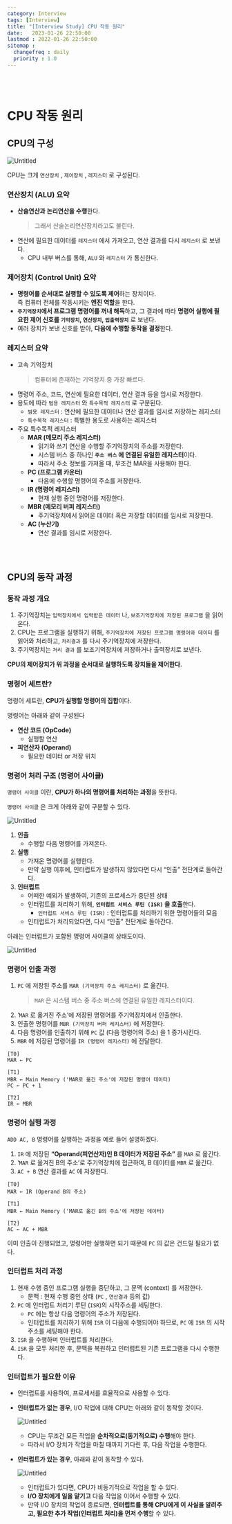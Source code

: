 ```yaml
---
category: Interview
tags: [Interview]
title: "[Interview Study] CPU 작동 원리"
date:   2023-01-26 22:50:00 
lastmod : 2022-01-26 22:50:00
sitemap :
  changefreq : daily
  priority : 1.0
---
```


<br/><br/>

# CPU 작동 원리

## CPU의 구성

![Untitled](/assets/img/2023-01-26-Interview_CPU/Untitled.png)

CPU는 크게 `연산장치` , `제어장치` , `레지스터` 로 구성된다.

### 연산장치 (ALU) 요약

- **산술연산과 논리연산을 수행**한다.
    > 그래서 산술논리연산장치라고도 불린다.
- 연산에 필요한 데이터를 `레지스터` 에서 가져오고, 연산 결과를 다시 `레지스터` 로 보낸다.
    - CPU 내부 버스를 통해, `ALU` 와 `레지스터` 가 통신한다.

### 제어장치 (Control Unit) 요약

- **명령어를 순서대로 실행할 수 있도록 제어**하는 장치이다.  
즉 컴퓨터 전체를 작동시키는 **엔진 역할**을 한다.
- **`주기억장치`에서 프로그램 명령어를 꺼내 해독**하고, 그 결과에 따라 **명령어 실행에 필요한 제어 신호를 `기억장치`, `연산장치`, `입출력장치`** 로 보낸다.
- 여러 장치가 보낸 신호를 받아, **다음에 수행할 동작을 결정**한다.

### 레지스터 요약

- 고속 기억장치
    > 컴퓨터에 존재하는 기억장치 중 가장 빠르다.
- 명령어 주소, 코드, 연산에 필요한 데이터, 연산 결과 등을 임시로 저장한다.
- 용도에 따라 `범용 레지스터` 와 `특수목적 레지스터` 로 구분된다.
    - `범용 레지스터` : 연산에 필요한 데이터나 연산 결과를 임시로 저장하는 레지스터
    - `특수목적 레지스터` : 특별한 용도로 사용하는 레지스터
- 주요 특수목적 레지스터
    - **MAR (메모리 주소 레지스터)**
        - 읽기와 쓰기 연산을 수행할 주기억장치의 주소를 저장한다.
        - 시스템 버스 중 하나인 **`주소 버스` 에 연결된 유일한 레지스터**이다.
        - 따라서 주소 정보를 가져올 때, 무조건 MAR을 사용해야 한다.
    - **PC (프로그램 카운터)**
        - 다음에 수행할 명령어의 주소를 저장한다.
    - **IR (명령어 레지스터)**
        - 현재 실행 중인 명령어를 저장한다.
    - **MBR (메모리 버퍼 레지스터)**
        - 주기억장치에서 읽어온 데이터 혹은 저장할 데이터를 임시로 저장한다.
    - **AC (누산기)**
        - 연산 결과를 임시로 저장한다.

<br/><br/>

## CPU의 동작 과정

### 동작 과정 개요

1. 주기억장치는 `입력장치에서 입력받은 데이터` 나, `보조기억장치에 저장된 프로그램` 을 읽어온다.
2. CPU는 프로그램을 실행하기 위해, `주기억장치에 저장된 프로그램 명령어와 데이터` 를 읽어와 처리하고, `처리결과` 를 다시 주기억장치에 저장한다.
3. 주기억장치는 `처리 결과` 를 보조기억장치에 저장하거나 출력장치로 보낸다.

**CPU의 제어장치가 위 과정을 순서대로 실행하도록 장치들을 제어한다.**

### 명령어 세트란?

명령어 세트란, **CPU가 실행할 명령어의 집합**이다.

명령어는 아래와 같이 구성된다

- **연산 코드 (OpCode)**
    - 실행할 연산
- **피연산자 (Operand)**
    - 필요한 데이터 or 저장 위치

### 명령어 처리 구조 (명령어 사이클)

`명령어 사이클` 이란, **CPU가 하나의 명령어를 처리하는 과정**을 뜻한다.

`명령어 사이클` 은 크게 아래와 같이 구분할 수 있다.

![Untitled](/assets/img/2023-01-26-Interview_CPU/Untitled%201.png)

1. **인출**
    - 수행할 다음 명령어를 가져온다.
2. **실행**
    - 가져온 명령어를 실행한다.
    - 만약 실행 이후에, 인터럽트가 발생하지 않았다면 다시 “인출” 전단계로 돌아간다.
3. **인터럽트**
    - 어떠한 예외가 발생하여, 기존의 프로세스가 중단된 상태
    - 인터럽트를 처리하기 위해, **`인터럽트 서비스 루틴 (ISR)` 을 호출**한다.
        - `인터럽트 서비스 루틴 (ISR)` : 인터럽트를 처리하기 위한 명령어들의 모음
    - 인터럽트가 처리되었다면, 다시 “인출” 전단계로 돌아간다.

아래는 인터럽트가 포함된 명령어 사이클의 상태도이다.

![Untitled](/assets/img/2023-01-26-Interview_CPU/Untitled%202.png)

### 명령어 인출 과정

1. `PC` 에 저장된 주소를 `MAR (기억장치 주소 레지스터)` 로 옮긴다.
    > `MAR` 은 시스템 버스 중 주소 버스에 연결된 유일한 레지스터이다.
2. ‘`MAR` 로 옮겨진 주소’에 저장된 명령어를 주기억장치에서 인출한다.
3. 인출한 명령어를 `MBR (기억장치 버퍼 레지스터)` 에 저장한다.
4. 다음 명령어를 인출하기 위해 `PC` 값 (다음 명령어의 주소) 을 1 증가시킨다.
5. `MBR` 에 저장된 명령어를 `IR (명령어 레지스터)` 에 전달한다.

```text
[T0]
MAR ← PC

[T1]
MBR ← Main Memory ('MAR로 옮긴 주소'에 저장된 명령어 데이터)
PC ← PC + 1

[T2]
IR ← MBR
```

### 명령어 실행 과정

`ADD AC, B` 명령어를 실행하는 과정을 예로 들어 설명하겠다.

1. `IR` 에 저장된 **“Operand(피연산자)인 B 데이터가 저장된 주소”** 를 `MAR` 로 옮긴다.
2. ‘`MAR` 로 옮겨진 B의 주소’로 주기억장치에 접근하여, B 데이터를 `MBR` 로 옮긴다.
3. `AC + B` 연산 결과를 `AC` 에 저장한다.

```text
[T0]
MAR ← IR (Operand B의 주소)

[T1]
MBR ← Main Memory ('MAR로 옮긴 B의 주소'에 저장된 데이터)

[T2]
AC ← AC + MBR

```

이미 인출이 진행되었고, 명령어만 실행하면 되기 때문에 `PC` 의 값은 건드릴 필요가 없다.

### 인터럽트 처리 과정

1. 현재 수행 중인 프로그램 실행을 중단하고, 그 문맥 (context) 를 저장한다.
    - 문맥 : 현재 수행 중인 상태 (`PC` , `연산결과` 등의 값)
2. `PC` 에 인터럽트 처리기 루틴 (`ISR`)의 시작주소를 세팅한다.
    - `PC` 에는 항상 다음 명령어의 주소가 저장된다.
    - 인터럽트를 처리하기 위해 `ISR` 이 다음에 수행되어야 하므로, `PC` 에 `ISR` 의 시작주소를 세팅해야 한다.
3. `ISR` 을 수행하며 인터럽트를 처리한다.
4. `ISR` 을 모두 처리한 후, 문맥을 복원하고 인터럽트된 기존 프로그램을 다시 수행한다.

### 인터럽트가 필요한 이유

- 인터럽트를 사용하여, 프로세서를 효율적으로 사용할 수 있다.
- **인터럽트가 없는 경우**, I/O 작업에 대해 CPU는 아래와 같이 동작할 것이다.
    
    ![Untitled](/assets/img/2023-01-26-Interview_CPU/Untitled%203.png)
    
    - CPU는 무조건 모든 작업을 **순차적으로(동기적으로) 수행**해야 한다.
    - 따라서 I/O 장치가 작업을 마칠 때까지 기다린 후, 다음 작업을 수행한다.
- **인터럽트가 있는 경우**, 아래와 같이 동작할 수 있다.
    
    ![Untitled](/assets/img/2023-01-26-Interview_CPU/Untitled%204.png)
    
    - 인터럽트가 있다면, CPU가 비동기적으로 작업을 할 수 있다.
    - **I/O 장치에게 일을 맡기고** 다음 작업을 이어서 수행할 수 있다.
    - 만약 I/O 장치의 작업이 종료되면, **인터럽트를 통해 CPU에게 이 사실을 알려주고, 필요한 추가 작업(인터럽트 처리)을 먼저 수행**할 수 있다.